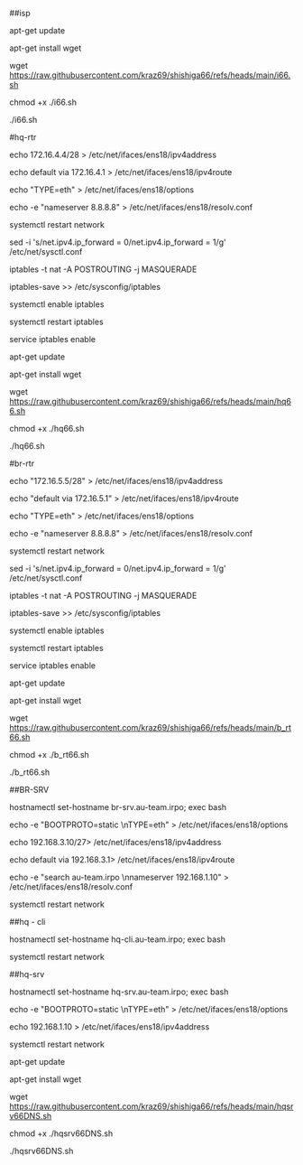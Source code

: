 ##isp

apt-get update

apt-get install wget

wget https://raw.githubusercontent.com/kraz69/shishiga66/refs/heads/main/i66.sh

chmod +x ./i66.sh

./i66.sh

#hq-rtr

echo 172.16.4.4/28 > /etc/net/ifaces/ens18/ipv4address 

echo default via 172.16.4.1 > /etc/net/ifaces/ens18/ipv4route

echo "TYPE=eth" > /etc/net/ifaces/ens18/options

echo -e "nameserver 8.8.8.8" > /etc/net/ifaces/ens18/resolv.conf

systemctl restart network

sed -i 's/net.ipv4.ip_forward = 0/net.ipv4.ip_forward = 1/g' /etc/net/sysctl.conf

iptables -t nat -A POSTROUTING -j MASQUERADE


iptables-save >> /etc/sysconfig/iptables


systemctl enable iptables

systemctl restart iptables

service iptables enable

apt-get update

apt-get install wget

wget https://raw.githubusercontent.com/kraz69/shishiga66/refs/heads/main/hq66.sh

chmod +x ./hq66.sh

./hq66.sh

#br-rtr

echo "172.16.5.5/28" > /etc/net/ifaces/ens18/ipv4address

echo "default via 172.16.5.1" > /etc/net/ifaces/ens18/ipv4route

echo "TYPE=eth" > /etc/net/ifaces/ens18/options

echo -e "nameserver 8.8.8.8" > /etc/net/ifaces/ens18/resolv.conf

systemctl restart network

sed -i 's/net.ipv4.ip_forward = 0/net.ipv4.ip_forward = 1/g' /etc/net/sysctl.conf

iptables -t nat -A POSTROUTING -j MASQUERADE


iptables-save >> /etc/sysconfig/iptables


systemctl enable iptables

systemctl restart iptables

service iptables enable

apt-get update

apt-get install wget 

wget https://raw.githubusercontent.com/kraz69/shishiga66/refs/heads/main/b_rt66.sh

chmod +x ./b_rt66.sh

./b_rt66.sh

##BR-SRV

hostnamectl set-hostname br-srv.au-team.irpo; exec bash

echo -e "BOOTPROTO=static \nTYPE=eth" > /etc/net/ifaces/ens18/options 

echo 192.168.3.10/27> /etc/net/ifaces/ens18/ipv4address 

echo default via 192.168.3.1> /etc/net/ifaces/ens18/ipv4route

echo -e "search au-team.irpo \nnameserver 192.168.1.10" > /etc/net/ifaces/ens18/resolv.conf

systemctl restart network

##hq - cli 

hostnamectl set-hostname hq-cli.au-team.irpo; exec bash

systemctl restart network

##hq-srv

hostnamectl set-hostname hq-srv.au-team.irpo; exec bash

echo -e "BOOTPROTO=static \nTYPE=eth" > /etc/net/ifaces/ens18/options

echo 192.168.1.10 > /etc/net/ifaces/ens18/ipv4address 

systemctl restart network

apt-get update

apt-get install wget

wget https://raw.githubusercontent.com/kraz69/shishiga66/refs/heads/main/hqsrv66DNS.sh

chmod +x ./hqsrv66DNS.sh

./hqsrv66DNS.sh


